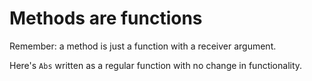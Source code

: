 # Methods are functions

Remember: a method is just a function with a receiver argument.

Here's `Abs` written as a regular function with no change in functionality.
